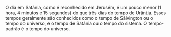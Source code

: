 ﻿O dia em Satânia, como é reconhecido em Jerusém, é um pouco menor (1 hora, 4 minutos e 15 segundos) do que três dias do tempo de Urântia. Esses tempos geralmente são conhecidos como o tempo de Sálvington ou o tempo do universo, e o tempo de Satânia ou o tempo do sistema. O tempo-padrão é o tempo do universo.